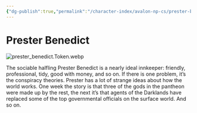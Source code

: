 ```yaml
---
{"dg-publish":true,"permalink":"/character-index/avalon-np-cs/prester-benedict/","title":"Prester Benedict","tags":["JournalEntryPage"]}
---
```


# Prester Benedict
![prester_benedict.Token.webp](/img/user/Voidbound%20token%20images/prester_benedict.Token.webp)

The sociable halfling Prester Benedict is a nearly ideal innkeeper: friendly, professional, tidy, good with money, and so on. If there is one problem, it’s the conspiracy theories. Prester has a lot of strange ideas about how the world works. One week the story is that three of the gods in the pantheon were made up by the rest, the next it’s that agents of the Darklands have replaced some of the top governmental officials on the surface world. And so on.